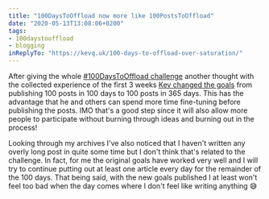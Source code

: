 ```yaml
---
title: "100DaysToOffload now more like 100PostsToOffload"
date: "2020-05-13T13:08:06+0200"
tags:
- 100daystooffload
- blogging
inReplyTo: "https://kevq.uk/100-days-to-offload-over-saturation/"
---
```


After giving the whole [#100DaysToOffload challenge](https://100daystooffload.com/) another thought with the collected experience of the first 3 weeks [Kev changed the goals](https://kevq.uk/100-days-to-offload-over-saturation/) from publishing 100 posts in 100 days to 100 posts in 365 days. This has the advantage that he and others can spend more time fine-tuning before publishing the posts. IMO that's a good step since it will also allow more people to participate without burning through ideas and burning out in the process!

Looking through my archives I've also noticed that I haven't written any overly long post in quite some time but I don't think that's related to the challenge. In fact, for me the original goals have worked very well and I will try to continue putting out at least one article every day for the remainder of the 100 days. That being said, with the new goals published I at least won't feel too bad when the day comes where I don't feel like writing anything 😅
